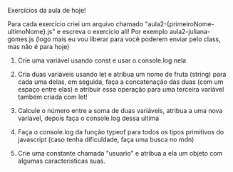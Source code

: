 Exercícios da aula de hoje!

Para cada exercício criei um arquivo chamado "aula2-{primeiroNome-ultimoNome}.js" e escreva o exercicio ali!
Por exemplo aula2-juliana-gomes.js (logo mais eu vou liberar para você poderem enviar pelo class, mas não é para hoje)

1. Crie uma variável usando const e usar o console.log nela

2. Cria duas variáveis usando let e atribua um nome de fruta (string) para cada uma delas, em seguida, faça a concatenação das duas (com um espaço entre elas) e atribuir essa operação para uma terceira variável também criada com let!

3. Calcule o número entre a soma de duas variáveis, atribua a uma nova variavel, depois faça o console.log dessa ultima

4. Faça o console.log da função typeof para todos os tipos primitivos do javascript (caso tenha dificuldade, faça uma busca no mdn)

5. Crie uma constante chamada "usuario" e atribua a ela um objeto com algumas caracteristicas suas.
